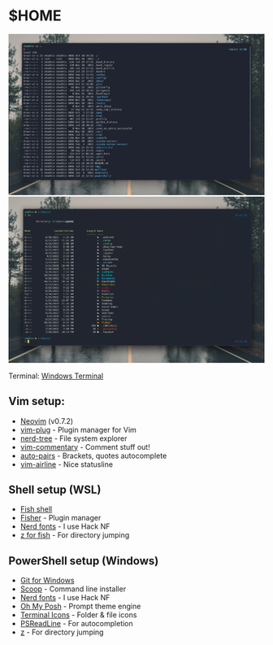 # $HOME

![screenshot](img/ss1.png)
![screenshot](img/ss2.png)

Terminal: [Windows Terminal](https://github.com/microsoft/terminal)

## Vim setup:
* [Neovim](https://github.com/neovim/neovim) (v0.7.2)
* [vim-plug](https://github.com/junegunn/vim-plug) - Plugin manager for Vim
* [nerd-tree](https://github.com/preservim/nerdtree) - File system explorer
* [vim-commentary](https://github.com/tpope/vim-commentary) - Comment stuff out!
* [auto-pairs](https://github.com/jiangmiao/auto-pairs) - Brackets, quotes autocomplete
* [vim-airline](https://github.com/vim-airline/vim-airline) - Nice statusline

## Shell setup (WSL)
* [Fish shell](https://fishshell.com/)
* [Fisher](https://github.com/jorgebucaran/fisher) - Plugin manager
* [Nerd fonts](https://github.com/ryanoasis/nerd-fonts) - I use Hack NF
* [z for fish](https://github.com/jethrokuan/z) - For directory jumping

## PowerShell setup (Windows)
* [Git for Windows](https://gitforwindows.org/)
* [Scoop](https://scoop.sh/) - Command line installer
* [Nerd fonts](https://github.com/ryanoasis/nerd-fonts) - I use Hack NF
* [Oh My Posh](https://ohmyposh.dev/) - Prompt theme engine
* [Terminal Icons](https://github.com/devblackops/Terminal-Icons) - Folder & file icons
* [PSReadLine](https://docs.microsoft.com/en-us/powershell/module/psreadline/?view=powershell-7.2) - For autocompletion
* [z](https://www.powershellgallery.com/packages/z/1.1.13) - For directory jumping